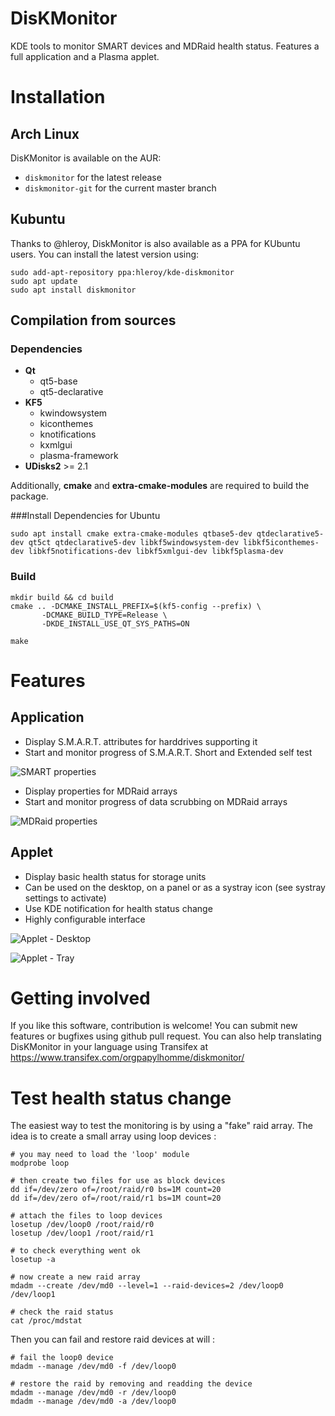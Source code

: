 # DisKMonitor
KDE tools to monitor SMART devices and MDRaid health status. Features a full application and a Plasma applet.

# Installation

## Arch Linux

DisKMonitor is available on the AUR:
* `diskmonitor` for the latest release
* `diskmonitor-git` for the current master branch

## Kubuntu

Thanks to @hleroy, DiskMonitor is also available as a PPA for KUbuntu users. You can install the latest version using:

    sudo add-apt-repository ppa:hleroy/kde-diskmonitor
    sudo apt update
    sudo apt install diskmonitor

## Compilation from sources

### Dependencies
* **Qt**
  * qt5-base
  * qt5-declarative
* **KF5**
  * kwindowsystem
  * kiconthemes
  * knotifications
  * kxmlgui
  * plasma-framework
* **UDisks2** >= 2.1

Additionally, **cmake** and **extra-cmake-modules** are required to build the package.

###Install Dependencies for Ubuntu

	sudo apt install cmake extra-cmake-modules qtbase5-dev qtdeclarative5-dev qt5ct qtdeclarative5-dev libkf5windowsystem-dev libkf5iconthemes-dev libkf5notifications-dev libkf5xmlgui-dev libkf5plasma-dev

### Build
    mkdir build && cd build
    cmake .. -DCMAKE_INSTALL_PREFIX=$(kf5-config --prefix) \
           -DCMAKE_BUILD_TYPE=Release \
           -DKDE_INSTALL_USE_QT_SYS_PATHS=ON

    make

# Features

## Application

- Display S.M.A.R.T. attributes for harddrives supporting it
- Start and monitor progress of S.M.A.R.T. Short and Extended self test 

![SMART properties](https://github.com/papylhomme/diskmonitor/blob/gh-pages/screenshots/screenshot2.png)

- Display properties for MDRaid arrays
- Start and monitor progress of data scrubbing on MDRaid arrays

![MDRaid properties](https://github.com/papylhomme/diskmonitor/blob/gh-pages/screenshots/screenshot1.png)

## Applet

- Display basic health status for storage units
- Can be used on the desktop, on a panel or as a systray icon (see systray settings to activate)
- Use KDE notification for health status change
- Highly configurable interface

![Applet - Desktop](https://github.com/papylhomme/diskmonitor/blob/gh-pages/screenshots/applet1.png)

![Applet - Tray](https://github.com/papylhomme/diskmonitor/blob/gh-pages/screenshots/applet2.png)

# Getting involved

If you like this software, contribution is welcome! You can submit new features or bugfixes using github pull request. You can also help translating DisKMonitor in your language using Transifex at https://www.transifex.com/orgpapylhomme/diskmonitor/

# Test health status change

The easiest way to test the monitoring is by using a "fake" raid array. The idea is to create a small array
using loop devices :

```
# you may need to load the 'loop' module
modprobe loop

# then create two files for use as block devices
dd if=/dev/zero of=/root/raid/r0 bs=1M count=20
dd if=/dev/zero of=/root/raid/r1 bs=1M count=20

# attach the files to loop devices
losetup /dev/loop0 /root/raid/r0
losetup /dev/loop1 /root/raid/r1

# to check everything went ok
losetup -a

# now create a new raid array
mdadm --create /dev/md0 --level=1 --raid-devices=2 /dev/loop0 /dev/loop1

# check the raid status
cat /proc/mdstat
```

Then you can fail and restore raid devices at will :
```
# fail the loop0 device
mdadm --manage /dev/md0 -f /dev/loop0

# restore the raid by removing and readding the device
mdadm --manage /dev/md0 -r /dev/loop0
mdadm --manage /dev/md0 -a /dev/loop0
```
